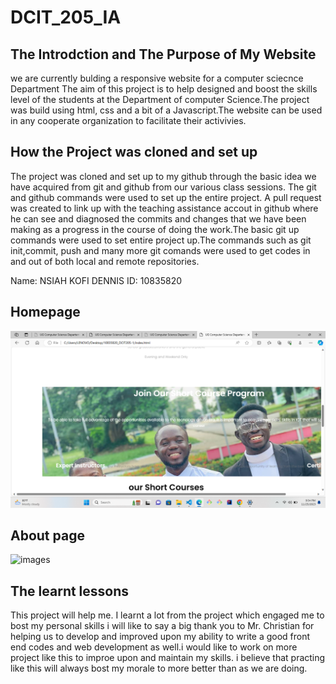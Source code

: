 # DCIT_205_IA
 ## The Introdction and The Purpose of My Website

we are currently bulding a responsive website for a computer sciecnce Department 
The aim of this project is to help designed and boost the skills level of the students at the Department of 
 computer Science.The project was build using html, css and a bit of a Javascript.The website can be used in any cooperate organization
 to facilitate their activivies. 

## How the Project was cloned and set up

The project was cloned and set up to my github through the basic idea we have acquired from git and github 
from our various class sessions. The git and github commands were used to set up the entire project. A pull request was created to link up with the teaching assistance accout in github where he can see and diagnosed the commits and changes that we have been making as a progress in the course of doing the work.The basic git up commands were used to set entire project up.The commands such as git init,commit, push and many more git comands were used to get codes in and out of both local and remote repositories.

Name: NSIAH KOFI DENNIS
ID: 10835820

## Homepage
![Images](/images/Screenshot(6).png)

## About page
![images](/nsiah/Screenshort(6).png)








































## The learnt lessons
This project will help me. I learnt a lot from the project which engaged me to bost my personal skills
i will  like to say  a big thank you to Mr. Christian for helping us to develop and improved upon my ability to write a good front end 
codes and web development as well.i would like to work on more project like this to improe upon and maintain my skills. i believe that practing like 
this will always bost my morale to more better than as we are doing.

